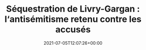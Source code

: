 ---
title: "Séquestration de Livry-Gargan : l‘antisémitisme retenu contre les accusés"
date: 2021-07-05T12:07:26+00:00
concerned:
  - margot-pugliese
press:
  title: Actu Juridique
  url: https://www.actu-juridique.fr/penal/sequestration-de-livry-gargan-lantisemitisme-retenu-contre-les-accuses/
---